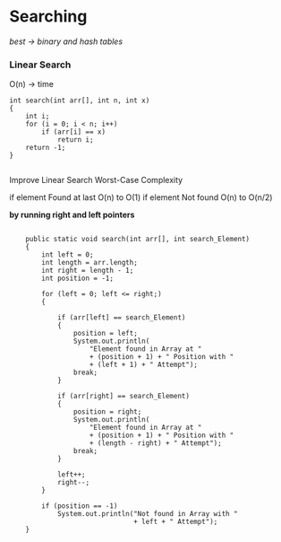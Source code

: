 # Searching

*best -> binary and hash tables*

### Linear Search

O(n) -> time 

```
int search(int arr[], int n, int x) 
{ 
    int i; 
    for (i = 0; i < n; i++) 
        if (arr[i] == x) 
            return i; 
    return -1; 
} 
  
```
Improve Linear Search Worst-Case Complexity

if element Found at last  O(n) to O(1)
if element Not found O(n) to O(n/2)

__by running right and left pointers__

```

    public static void search(int arr[], int search_Element) 
    { 
        int left = 0; 
        int length = arr.length; 
        int right = length - 1; 
        int position = -1; 
  
        for (left = 0; left <= right;)  
        { 
             
            if (arr[left] == search_Element)  
            { 
                position = left; 
                System.out.println( 
                    "Element found in Array at "
                    + (position + 1) + " Position with "
                    + (left + 1) + " Attempt"); 
                break; 
            } 
            
            if (arr[right] == search_Element)  
            { 
                position = right; 
                System.out.println( 
                    "Element found in Array at "
                    + (position + 1) + " Position with "
                    + (length - right) + " Attempt"); 
                break; 
            } 
              
            left++; 
            right--; 
        } 
  
        if (position == -1) 
            System.out.println("Not found in Array with "
                               + left + " Attempt"); 
    } 
```